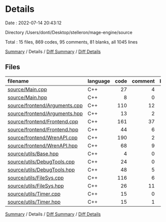 # Details

Date : 2022-07-14 20:43:12

Directory /Users/donti/Desktop/stelleron/mage-engine/source

Total : 15 files,  869 codes, 95 comments, 81 blanks, all 1045 lines

[Summary](results.md) / Details / [Diff Summary](diff.md) / [Diff Details](diff-details.md)

## Files
| filename | language | code | comment | blank | total |
| :--- | :--- | ---: | ---: | ---: | ---: |
| [source/Main.cpp](/source/Main.cpp) | C++ | 27 | 4 | 5 | 36 |
| [source/Main.hpp](/source/Main.hpp) | C++ | 8 | 0 | 1 | 9 |
| [source/frontend/Arguments.cpp](/source/frontend/Arguments.cpp) | C++ | 110 | 12 | 9 | 131 |
| [source/frontend/Arguments.hpp](/source/frontend/Arguments.hpp) | C++ | 13 | 2 | 2 | 17 |
| [source/frontend/Frontend.cpp](/source/frontend/Frontend.cpp) | C++ | 161 | 37 | 17 | 215 |
| [source/frontend/Frontend.hpp](/source/frontend/Frontend.hpp) | C++ | 44 | 6 | 6 | 56 |
| [source/frontend/WrenAPI.cpp](/source/frontend/WrenAPI.cpp) | C++ | 190 | 2 | 4 | 196 |
| [source/frontend/WrenAPI.hpp](/source/frontend/WrenAPI.hpp) | C++ | 68 | 9 | 5 | 82 |
| [source/utils/Base.hpp](/source/utils/Base.hpp) | C++ | 4 | 0 | 0 | 4 |
| [source/utils/DebugTools.cpp](/source/utils/DebugTools.cpp) | C++ | 24 | 0 | 5 | 29 |
| [source/utils/DebugTools.hpp](/source/utils/DebugTools.hpp) | C++ | 48 | 5 | 8 | 61 |
| [source/utils/FileSys.cpp](/source/utils/FileSys.cpp) | C++ | 116 | 6 | 13 | 135 |
| [source/utils/FileSys.hpp](/source/utils/FileSys.hpp) | C++ | 26 | 11 | 1 | 38 |
| [source/utils/Timer.cpp](/source/utils/Timer.cpp) | C++ | 15 | 0 | 3 | 18 |
| [source/utils/Timer.hpp](/source/utils/Timer.hpp) | C++ | 15 | 1 | 2 | 18 |

[Summary](results.md) / Details / [Diff Summary](diff.md) / [Diff Details](diff-details.md)
